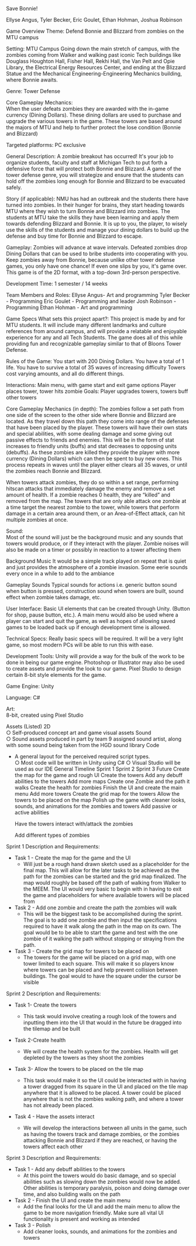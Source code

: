 Save Bonnie! 












Ellyse Angus, Tyler Becker, Eric Goulet, Ethan Hohman, Joshua Robinson






















Game Overview 
Theme: 
Defend Bonnie and Blizzard from zombies on the MTU campus


Setting: 
MTU Campus
Going down the main stretch of campus, with the zombies coming from Walker and walking past iconic Tech buildings like Douglass Houghton Hall, Fisher Hall, Rekhi Hall, the Van Pelt and Opie Library, the Electrical Energy Resources Center, and ending at the Blizzard Statue and the Mechanical Engineering-Engineering Mechanics building, where Bonnie awaits.


Genre: 
Tower Defense


Core Gameplay Mechanics:  
When the user defeats zombies they are awarded with the in-game currency (Dining Dollars). These dining dollars are used to purchase and upgrade the various towers in the game. These towers are based around the majors of MTU and help to further protect the lose condition (Bonnie and Blizzard)


Targeted platforms:
PC exclusive


General Description: 
A zombie breakout has occurred! It's your job to organize students, faculty and staff at Michigan Tech to put forth a defensive force that will protect both Bonnie and Blizzard. A game of the tower defense genre, you will strategize and ensure that the students can hold off the zombies long enough for Bonnie and Blizzard to be evacuated safely.






Story (if applicable):
NMU has had an outbreak and the students there have turned into zombies. In their hunger for brains, they start heading towards MTU where they wish to turn Bonnie and Blizzard into zombies. The students at MTU take the skills they have been learning and apply them towards defending Blizzard and Bonnie. It is up to you, the player, to wisely use the skills of the students and manage your dining dollars to build up the defense and buy time for Bonnie and Blizzard to escape.


Gameplay:
Zombies will advance at wave intervals. Defeated zombies drop Dining Dollars that can be used to bribe students into cooperating with you. Keep zombies away from Bonnie, because unlike other tower defense games, you only have one chance! If even one slips by you, it's game over. This game is of the 2D format, with a top-down 3rd-person perspective. 


Development Time: 
1 semester / 14 weeks


Team Members and Roles:
Ellyse Angus- Art and programming
Tyler Becker - Programming
Eric Goulet - Programming and leader
Josh Robinson - Programming
Ethan Hohman - Art and programming


Game Specs 
What sets this project apart?:
This project is made by and for MTU students. It will include many different landmarks and culture references from around campus, and will provide a relatable and enjoyable experience for any and all Tech Students. The game does all of this while providing fun and recognizable gameplay similar to that of Bloons Tower Defense.


Rules of the Game:
You start with 200 Dining Dollars.
You have a total of 1 life.
You have to survive a total of 35 waves of increasing difficulty
Towers cost varying amounts, and all do different things. 


Interactions: 
Main menu, with game start and exit game options
Player places tower, tower hits zombie
Goals: Player upgrades towers, towers buff other towers


Core Gameplay Mechanics (in depth):
The zombies follow a set path from one side of the screen to the other side where Bonnie and Blizzard are located. As they travel down this path they come into range of the defenses that have been placed by the player. These towers will have their own stats and special abilities, with some dealing damage and some giving out passive effects to friends and enemies. This will be in the form of stat increases to friendly units (buffs) and stat decreases to opposing units (debuffs). As these zombies are killed they provide the player with more currency (Dining Dollars) which can then be spent to buy new ones. This process repeats in waves until the player either clears all 35 waves, or until the zombies reach Bonnie and Blizzard.


When towers attack zombies, they do so within a set range, performing hitscan attacks that immediately damage the enemy and remove a set amount of health. If a zombie reaches 0 health, they are “killed” and removed from the map. The towers that are only able attack one zombie at a time target the nearest zombie to the tower, while towers that perform damage in a certain area around them, or an Area-of-Effect attack, can hit multiple zombies at once.


Sound:  
Most of the sound will just be the background music and any sounds that towers would produce, or if they interact with the player. Zombie noises will also be made on a timer or possibly in reaction to a tower affecting them


Background Music 
It would be a simple track played on repeat that is quiet and just provides the atmosphere of a zombie invasion. Some eerie sounds every once in a while to add to the ambiance 


Gameplay Sounds 
Typical sounds for actions i.e. generic button sound when button is pressed, construction sound when towers are built, sound effect when zombie takes damage, etc.


User Interface:
Basic UI elements that can be created through Unity. (Button for shop, pause button, etc.). A main menu would also be used where a player can start and quit the game, as well as hopes of allowing saved games to be loaded back up if enough development time is allowed.


Technical Specs:
Really basic specs will be required. It will be a very light game, so most modern PCs will be able to run this with ease. 


Development Tools:
Unity will provide a way for the bulk of the work to be done in being our game engine. Photoshop or Illustrator may also be used to create assets and provide the look to our game.
Pixel Studio to design certain 8-bit style elements for the game.


Game Engine: 
Unity


Language: 
C#


Art:  
8-bit, created using Pixel Studio


Assets (Listed) 
2D  
○ Self-produced concept art and game visual assets
Sound  
○ Sound assets produced in part by team 9 assigned sound artist, along with some sound being taken from the HGD sound library
Code  
* A general layout for the perceived required script types.  
○ Most code will be written in Unity using C#
○ Visual Studio will be used as our IDE
General Timeline
Sprint 1
	Sprint 2
	Sprint 3 
	Future 
	Create the map for the game and rough UI
	Create the towers
	Add any debuff abilities to the towers
	Add more maps
	Create one Zombie and the path it walks
	Create the health for zombies
	Finish the UI and create the main menu
	Add more towers
	Create the grid map for the towers
	Allow the towers to be placed on the map
	Polish up the game with cleaner looks, sounds, and animations for the zombies and towers
	Add passive or active abilities
	

	Have the towers interact with/attack the zombies 
	

	Add different types of zombies
	

Sprint 1 
Description and Requirements: 
* Task 1 - Create the map for the game and the UI
   * Will just be a rough hand drawn sketch used as a placeholder for the final map. This will allow for the later tasks to be achieved as the path for the zombies can be started and the grid map finalized. The map would roughly be based off the path of walking from Walker to the MEEM. The UI would very basic to begin with in having to exit the game and placeholders for where available towers will be placed from
* Task 2 -  Add one zombie and create the path the zombies will walk
   * This will be the biggest task to be accomplished during the sprint. The goal is to add one zombie and then input the specifications required to have it walk along the path in the map on its own. The goal would be to be able to start the game and test with the one zombie of it walking the path without stopping or straying from the path.
* Task 3 -  Create the grid map for towers to be placed on
   * The towers for the game will be placed on a grid map, with one tower limited to each square. This will make it so players know where towers can be placed and help prevent collision between buildings. The goal would to have the square under the cursor be visible


Sprint 2 
Description and Requirements: 
* Task 1- Create the towers
   * This task would involve creating a rough look of the towers and inputting them into the UI that would in the future be dragged into the tilemap and be built 
* Task 2-Create health
   * We will create the health system for the zombies. Health will get depleted by the towers as they shoot the zombies




* Task 3- Allow the towers to be placed on the tile map
   * This task would make it so the UI could be interacted with in having a tower dragged from its square in the UI and placed on the tile map anywhere that it is allowed to be placed. A tower could be placed anywhere that is not the zombies walking path, and where a tower has not already been placed.
* Task 4 - Have the assets interact
   * We will develop the interactions between all units in the game, such as having the towers track and damage zombies, or the zombies attacking Bonnie and Blizzard if they are reached, or having the towers affect each other


Sprint 3 
Description and Requirements:
* Task 1 - Add any debuff abilities to the towers
   * At this point the towers would do basic damage, and so special abilities such as slowing down the zombies would now be added. Other abilities is temporary paralysis, poison and doing damage over time, and also building walls on the path
* Task 2 - Finish the UI and create the main menu
   * Add the final looks for the UI and add the main menu to allow the game to be more navigation friendly. Make sure all vital UI functionality is present and working as intended
* Task 3 - Polish 
   * Add cleaner looks, sounds, and animations for the zombies and towers
